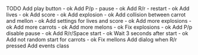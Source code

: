 TODO
Add play button - ok
Add P/p - pause - ok
Add R/r - restart - ok
Add lives - ok
Add score - ok
Add explosion - ok
Add collision between carrot and mellon - ok
Add settings for lives and score - ok
Add more explosions - ok
Add more carrots - ok
Add more melons - ok
Fix explosions - ok
Add P/p disable pause - ok
Add R/r/Space start - ok
Wait 3 seconds after start - ok
Add not random start for carrots - ok
Fix mellons
Add dialog when R/r pressed
Add events class